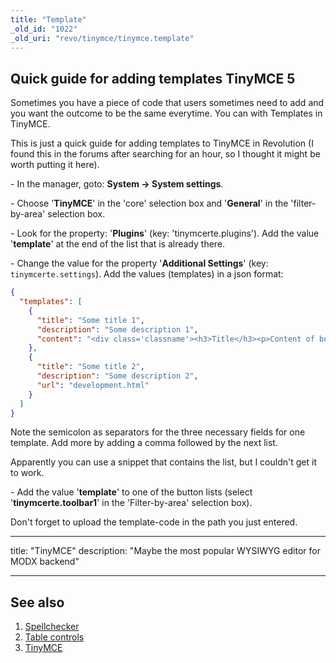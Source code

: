 ```yaml
---
title: "Template"
_old_id: "1022"
_old_uri: "revo/tinymce/tinymce.template"
---
```


## Quick guide for adding templates TinyMCE 5

Sometimes you have a piece of code that users sometimes need to add and you want the outcome to be the same everytime.
You can with Templates in TinyMCE.

This is just a quick guide for adding templates to TinyMCE in Revolution (I found this in the forums after searching for an hour, so I thought it might be worth putting it here).

\- In the manager, goto: **System -> System settings**.

\- Choose '**TinyMCE**' in the 'core' selection box and '**General**' in the 'filter-by-area' selection box.

\- Look for the property: '**Plugins**' (key: 'tinymcerte.plugins'). Add the value '**template**' at the end of the list that is already there.

\- Change the value for the property '**Additional Settings**' (key: `tinymcerte.settings`). Add the values (templates) in a json format:

```json
{
  "templates": [
    {
      "title": "Some title 1",
      "description": "Some description 1",
      "content": "<div class='classname'><h3>Title</h3><p>Content of box.</p></div>"
    },
    {
      "title": "Some title 2",
      "description": "Some description 2",
      "url": "development.html"
    }
  ]
}
```

Note the semicolon as separators for the three necessary fields for one template. Add more by adding a comma followed by the next list.

Apparently you can use a snippet that contains the list, but I couldn't get it to work.

\- Add the value '**template**' to one of the button lists (select '**tinymcerte.toolbar1**' in the 'Filter-by-area' selection box).

Don't forget to upload the template-code in the path you just entered.

---

title: "TinyMCE"
description: "Maybe the most popular WYSIWYG editor for MODX backend"

---

## See also

1. [Spellchecker](extras/tinymce/tinymce.spellchecker)
2. [Table controls](extras/tinymce/tinymce.table-controls)
3. [TinyMCE](extras/tinymce)

